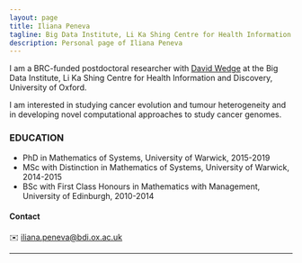 ```yaml
---
layout: page
title: Iliana Peneva
tagline: Big Data Institute, Li Ka Shing Centre for Health Information and Discovery, University of Oxford
description: Personal page of Iliana Peneva
---
```


I am a BRC-funded postdoctoral researcher with [David Wedge](https://www.bdi.ox.ac.uk/Team/david-wedge) at
the Big Data Institute, Li Ka Shing Centre for Health Information and Discovery, University of Oxford.

I am interested in studying cancer evolution and tumour heterogeneity and in developing novel computational 
approaches to study cancer genomes. 


### EDUCATION 
- PhD in Mathematics of Systems, University of Warwick, 2015-2019
- MSc with Distinction in Mathematics of Systems, University of Warwick, 2014-2015
- BSc with First Class Honours in Mathematics with Management, University of Edinburgh, 2010-2014

#### Contact
:envelope: iliana.peneva@bdi.ox.ac.uk



---


